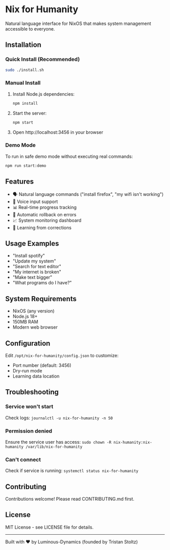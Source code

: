 # Nix for Humanity

Natural language interface for NixOS that makes system management accessible to everyone.

## Installation

### Quick Install (Recommended)

```bash
sudo ./install.sh
```

### Manual Install

1. Install Node.js dependencies:
   ```bash
   npm install
   ```

2. Start the server:
   ```bash
   npm start
   ```

3. Open http://localhost:3456 in your browser

### Demo Mode

To run in safe demo mode without executing real commands:

```bash
npm run start:demo
```

## Features

- 🗣️ Natural language commands ("install firefox", "my wifi isn't working")
- 🎤 Voice input support
- 📊 Real-time progress tracking
- 🔄 Automatic rollback on errors
- 📈 System monitoring dashboard
- 🧠 Learning from corrections

## Usage Examples

- "Install spotify"
- "Update my system"
- "Search for text editor"
- "My internet is broken"
- "Make text bigger"
- "What programs do I have?"

## System Requirements

- NixOS (any version)
- Node.js 18+ 
- 150MB RAM
- Modern web browser

## Configuration

Edit `/opt/nix-for-humanity/config.json` to customize:
- Port number (default: 3456)
- Dry-run mode
- Learning data location

## Troubleshooting

### Service won't start
Check logs: `journalctl -u nix-for-humanity -n 50`

### Permission denied
Ensure the service user has access: `sudo chown -R nix-humanity:nix-humanity /var/lib/nix-for-humanity`

### Can't connect
Check if service is running: `systemctl status nix-for-humanity`

## Contributing

Contributions welcome! Please read CONTRIBUTING.md first.

## License

MIT License - see LICENSE file for details.

---

Built with ❤️ by Luminous-Dynamics (founded by Tristan Stoltz)
